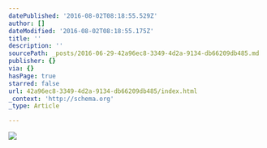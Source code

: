 ```yaml
---
datePublished: '2016-08-02T08:18:55.529Z'
author: []
dateModified: '2016-08-02T08:18:55.175Z'
title: ''
description: ''
sourcePath: _posts/2016-06-29-42a96ec8-3349-4d2a-9134-db66209db485.md
publisher: {}
via: {}
hasPage: true
starred: false
url: 42a96ec8-3349-4d2a-9134-db66209db485/index.html
_context: 'http://schema.org'
_type: Article

---
```

![](https://imgflo.herokuapp.com/graph/vahj1ThiexotieMo/10d0be95d5125d50a712bef2df2d8a6b/croprotate.jpg?cropheight=1189&cropwidth=1192&degrees=0&input=https%3A%2F%2Fthe-grid-user-content.s3-us-west-2.amazonaws.com%2F6f8636c2-4d12-4195-97a4-7033c560f18b.jpg&x=0&y=0)